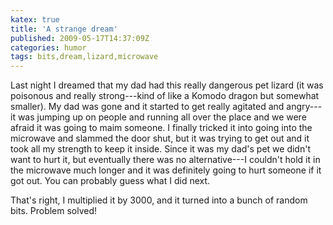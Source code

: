 ```yaml
---
katex: true
title: 'A strange dream'
published: 2009-05-17T14:37:09Z
categories: humor
tags: bits,dream,lizard,microwave
---
```


Last night I dreamed that my dad had this really dangerous pet lizard (it was poisonous and really strong---kind of like a Komodo dragon but somewhat smaller).  My dad was gone and it started to get really agitated and angry---it was jumping up on people and running all over the place and we were afraid it was going to maim someone.  I finally tricked it into going into the microwave and slammed the door shut, but it was trying to get out and it took all my strength to keep it inside.  Since it was my dad's pet we didn't want to hurt it, but eventually there was no alternative---I couldn't hold it in the microwave much longer and it was definitely going to hurt someone if it got out.  You can probably guess what I did next.

That's right, I multiplied it by 3000, and it turned into a bunch of random bits.  Problem solved!

